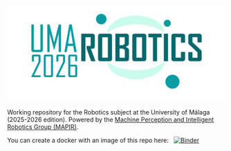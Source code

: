 ![UMA ROBOTICS 2026](https://github.com/jotaraul/uma_robotics_2026/blob/main/utils/logo_uma_robotics_2026.png "UMA ROBOTICS 2026 logo")

Working repository for the Robotics subject at the University of Málaga (2025-2026 edition). Powered by the [Machine Perception and Intelligent Robotics Group (MAPIR)](http:mapir.isa.uma.es).

You can create a docker with an image of this repo here: &nbsp; [![Binder](https://mybinder.org/badge_logo.svg)](https://mybinder.org/v2/gh/jotaraul/uma_robotics_2026/main)

